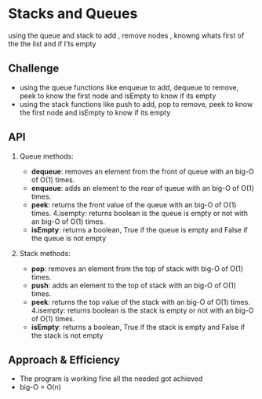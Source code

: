 # Stacks and Queues
using the queue and stack to add , remove nodes , knowng whats first of the the list and if I'ts empty

## Challenge
- using the queue functions like enqueue to add, dequeue to remove, peek to know the first node and isEmpty to know if its empty 
- using the stack functions like push to add, pop to remove, peek to know the first node and isEmpty to know if its empty 

## API

1. Queue methods:

    - **dequeue**: removes an element from the front of queue with an big-O of O(1) times.
    - **enqueue**: adds an element to the rear of queue with an big-O of O(1) times.
    - **peek**: returns the front value of the queue with an big-O of O(1) times. 4.isempty: returns  boolean is the queue is empty or not with an big-O of O(1) times.
    - **isEmpty**: returns a boolean, True if the queue is empty and False if the queue is not empty


1. Stack methods:

    - **pop**: removes an element from the top of stack with big-O of O(1) times.
    - **push**: adds an element to the top of stack with an big-O of O(1) times.
    - **peek**: returns the top value of the stack with an big-O of O(1) times. 4.isempty: returns boolean    is the stack is empty or not with an big-O of O(1) times.
    - **isEmpty**: returns a boolean, True if the stack is empty and False if the stack is not empty

## Approach & Efficiency
- The program is working fine all the needed got achieved  
- big-O = O(n)
    